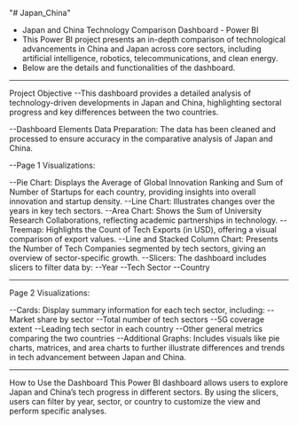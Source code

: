"# Japan_China" 
- Japan and China Technology Comparison Dashboard - Power BI
- This Power BI project presents an in-depth comparison of technological advancements in China and Japan across core sectors, including artificial intelligence, robotics, telecommunications, and clean energy.
- Below are the details and functionalities of the dashboard.

_____________________________________________________________________________________________________________________________________________________________
Project Objective
--This dashboard provides a detailed analysis of technology-driven developments in Japan and China, highlighting sectoral progress and key differences between the two countries.

--Dashboard Elements
Data Preparation: The data has been cleaned and processed to ensure accuracy in the comparative analysis of Japan and China.

--Page 1 Visualizations:

--Pie Chart: Displays the Average of Global Innovation Ranking and Sum of Number of Startups for each country, providing insights into overall innovation and startup density.
--Line Chart: Illustrates changes over the years in key tech sectors.
--Area Chart: Shows the Sum of University Research Collaborations, reflecting academic partnerships in technology.
--Treemap: Highlights the Count of Tech Exports (in USD), offering a visual comparison of export values.
--Line and Stacked Column Chart: Presents the Number of Tech Companies segmented by tech sectors, giving an overview of sector-specific growth.
--Slicers: The dashboard includes slicers to filter data by:
--Year
--Tech Sector
--Country


__________________________________________________________________________________________________________________________________________________
Page 2 Visualizations:

--Cards: Display summary information for each tech sector, including:
--Market share by sector
--Total number of tech sectors
--5G coverage extent
--Leading tech sector in each country
--Other general metrics comparing the two countries
--Additional Graphs: Includes visuals like pie charts, matrices, and area charts to further illustrate differences and trends in tech advancement between Japan and China.



____________________________________________________________________________________________________________________________________________________
How to Use the Dashboard
This Power BI dashboard allows users to explore Japan and China’s tech progress in different sectors. By using the slicers, users can filter by year, sector, or country to customize the view and perform specific analyses.
